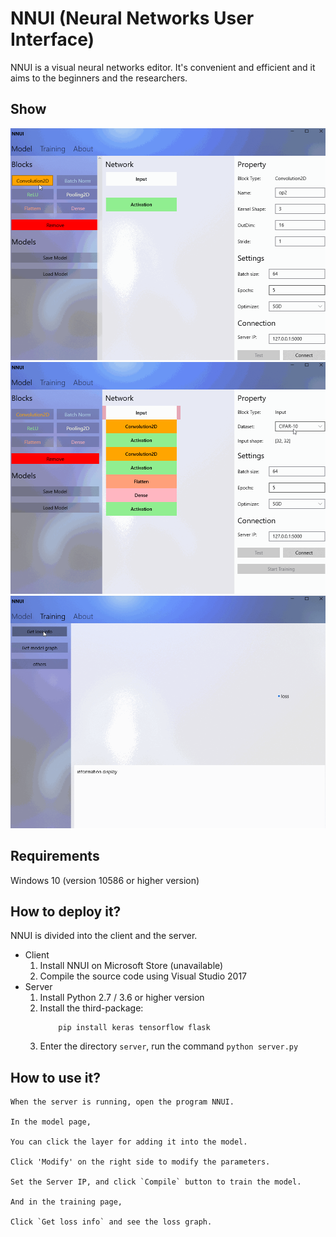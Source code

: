 # NNUI (Neural Networks User Interface)

NNUI is a visual neural networks editor. 
It's convenient and efficient and it aims to the beginners and the researchers.

## Show
![](screenshots/save.gif)
![](screenshots/train.gif)
![](screenshots/loss.gif)

## Requirements

Windows 10 (version 10586 or higher version)

## How to deploy it?

NNUI is divided into the client and the server.

- Client
    1. Install NNUI on Microsoft Store (unavailable)
    2. Compile the source code using Visual Studio 2017
- Server
    1. Install Python 2.7 / 3.6 or higher version
    2. Install the third-package:
        ```
            pip install keras tensorflow flask
        ```
    3. Enter the directory `server`, run the command `python server.py`
    
## How to use it?
    
    When the server is running, open the program NNUI. 
    
    In the model page,
    
    You can click the layer for adding it into the model.
    
    Click 'Modify' on the right side to modify the parameters.
    
    Set the Server IP, and click `Compile` button to train the model.
    
    And in the training page,
    
    Click `Get loss info` and see the loss graph.